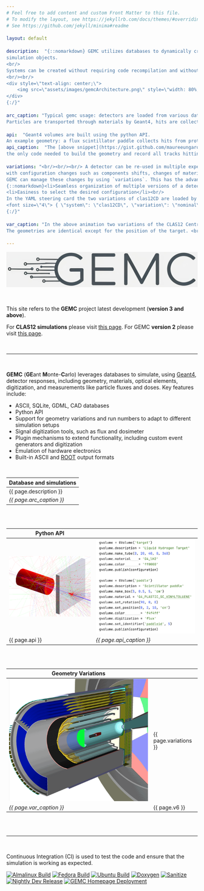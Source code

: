 ```yaml
---
# Feel free to add content and custom Front Matter to this file.
# To modify the layout, see https://jekyllrb.com/docs/themes/#overriding-theme-defaults
# See https://github.com/jekyll/minima#readme

layout: default

description:  "{::nomarkdown} GEMC utilizes databases to dynamically create Geant4 
simulation objects. 
<br/>
Systems can be created without requiring code recompilation and without C++ or Geant4 knowledge,
<br/><br/>
<div style=\"text-align: center;\">
    <img src=\"assets/images/gemcArchitecture.png\" style=\"width: 80%;\" />
</div>
{:/}"

arc_caption: "Typical gemc usage: detectors are loaded from various databases sources.
Particles are transported through materials by Geant4, hits are collected and digitized, and output(s) are created."

api:  "Geant4 volumes are built using the python API.
An example geometry: a flux scintillator paddle collects hits from protons impinging on a liquid hydrogen target"
api_caption:  "The [above snippet](https://gist.github.com/maureeungaro/8e8616b388d65df0c8168a6b205f0c43) is 
the only code needed to build the geometry and record all tracks hitting the paddle."

variations: "<br/><br/><br/> A detector can be re-used in multiple experiments, 
with configuration changes such as components shifts, changes of materials, addition or removal of certain volumes.<br/><br/>
GEMC can manage these changes by using `variations`. This has the advantages:<br/>
{::nomarkdown}<li>Seamless organization of multiple versions of a detector</li>
<li>Easiness to select the desired configuration</li><br/>
In the YAML steering card the two variations of clas12CD are loaded by specifying the variation name: <br/><br/> 
<font size=\"4\"> { \"system\": \"clas12CD\", \"variation\": \"nominal\" } <br/>  { \"system\": \"clas12CD\", \"variation\": \"targetShift\" }</font>
{:/}"

var_caption: "In the above animation two variations of the CLAS12 Central Detector (*clas12CD*) are shown. 
The geometries are identical except for the position of the target. <br/>"

---
```


![gemcLogo]

<br/>

This site refers to the **GEMC** project latest development (**version 3 and above**). 

For **CLAS12 simulations** please visit [this page](https://github.com/gemc/clas12Tags). 
For GEMC **version 2** please visit [this page](https://gemc.jlab.org/gemc/html/index.html).

<br/>

---

<br/>

**GEMC** (**GE**ant **M**onte-**C**arlo) leverages databases to simulate,
using [Geant4](https://geant4.web.cern.ch), detector responses, including geometry, materials, optical elements, 
digitization, and measurements like particle fluxes and doses.
Key features include:<br/>

- ASCII, SQLite, GDML, CAD databases
- Python API
- Support for geometry variations and run numbers to adapt to different simulation setups
- Signal digitization tools, such as flux and dosimeter
- Plugin mechanisms to extend functionality, including custom event generators and digitization
- Emulation of hardware electronics
- Built-in ASCII and [ROOT](https://root.cern) output formats

<br/>

| Database and simulations |             
|--------------------------|
| {{ page.description }}   |
| *{{ page.arc_caption }}* |

<br/><br/>

| Python API        |                          |
|-------------------|--------------------------|
| ![gemcExamplePic] | ![gemcCodeExample]       |
| {{ page.api }}    | *{{ page.api_caption }}* |

<br/><br/>

| Geometry Variations      |                       |
|--------------------------|-----------------------|
| ![clas12v]               | {{ page.variations }} |
| *{{ page.var_caption }}* | {{ page.v6 }}         |

<br/><br/>


---

<br/>

Continuous Integration (CI) is used to test the code and ensure that the simulation is working as expected.

[![Almalinux Build](https://github.com/gemc/src/actions/workflows/build_gemc_almalinux.yml/badge.svg)](https://github.com/gemc/src/actions/workflows/build_gemc_almalinux.yml)
[![Fedora Build](https://github.com/gemc/src/actions/workflows/build_gemc_fedora.yml/badge.svg)](https://github.com/gemc/src/actions/workflows/build_gemc_fedora.yml)
[![Ubuntu Build](https://github.com/gemc/src/actions/workflows/build_gemc_ubuntu.yml/badge.svg)](https://github.com/gemc/src/actions/workflows/build_gemc_ubuntu.yml)
[![Doxygen](https://github.com/gemc/src/actions/workflows/doxygen.yaml/badge.svg)](https://github.com/gemc/src/actions/workflows/doxygen.yaml)
[![Sanitize](https://github.com/gemc/src/actions/workflows/sanitize.yaml/badge.svg)](https://github.com/gemc/src/actions/workflows/sanitize.yaml)
[![Nightly Dev Release](https://github.com/gemc/src/actions/workflows/dev_release.yml/badge.svg)](https://github.com/gemc/src/actions/workflows/dev_release.yml)
[![GEMC Homepage Deployment](https://github.com/gemc/home/actions/workflows/jekyll.yml/badge.svg)](https://github.com/gemc/home/actions/workflows/jekyll.yml)


[gemcCodeExample]: assets/images/pythonAPI.png

[gemcExamplePic]: assets/images/pythonAPIGeo.png

[clas12v]: assets/images/clas12v.gif

[gemcLogo]: assets/images/gemcLogo.png